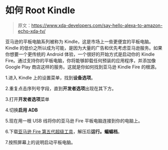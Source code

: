 # 如何 Root Kindle

> 原文：<https://www.xda-developers.com/say-hello-alexa-to-amazon-echo-xda-tv/>

亚马逊的平板电脑系列被称为 Kindle，这是市场上一些更便宜的平板电脑。Kindle 的低价之所以成为可能，是因为大量的广告和优先考虑亚马逊服务。如果你想要一个更传统的 Android 体验，一个很好的开始方式是启动你的 Kindle Fire。通过支持你的平板电脑，你将能够卸载任何预装的应用程序，并添加像 Google Play 商店这样的服务。这就是你如何找到亚马逊 Kindle Fire 的根源。

1.进入 Kindle 上的设置菜单，找到**设备选项**。

2.重复点击序列号字段，直到**开发者选项**出现在其下方。

3.打开**开发者选项**菜单

4.切换**启用 ADB**

5.现在用一根 USB 线将你的亚马逊 Fire 平板电脑连接到你的电脑上。

6.下载[亚马逊 Fire 第五代超级工具](http://rootjunkysdl.com/files/?dir=Amazon%20Fire%205th%20gen/SuperTool)，解压后**运行。蝙蝠档**。

7.按照屏幕上的说明启动平板电脑。